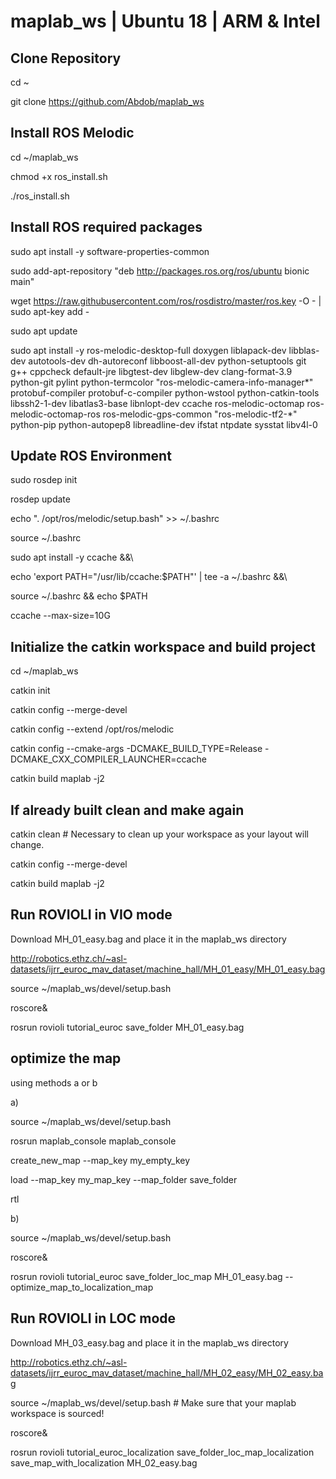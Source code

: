 # maplab_ws | Ubuntu 18 | ARM & Intel

## Clone Repository

cd ~

git clone https://github.com/Abdob/maplab_ws

## Install ROS Melodic

cd ~/maplab_ws

chmod +x ros_install.sh

./ros_install.sh

## Install ROS required packages
sudo apt install -y software-properties-common

sudo add-apt-repository "deb http://packages.ros.org/ros/ubuntu bionic main"

wget https://raw.githubusercontent.com/ros/rosdistro/master/ros.key -O - | sudo apt-key add -

sudo apt update

sudo apt install -y ros-melodic-desktop-full doxygen liblapack-dev libblas-dev autotools-dev dh-autoreconf libboost-all-dev python-setuptools git g++ cppcheck default-jre libgtest-dev libglew-dev clang-format-3.9 python-git pylint python-termcolor "ros-melodic-camera-info-manager*" protobuf-compiler protobuf-c-compiler python-wstool python-catkin-tools libssh2-1-dev libatlas3-base libnlopt-dev ccache ros-melodic-octomap ros-melodic-octomap-ros ros-melodic-gps-common "ros-melodic-tf2-*" python-pip python-autopep8 libreadline-dev ifstat ntpdate sysstat libv4l-0

## Update ROS Environment
sudo rosdep init

rosdep update

echo ". /opt/ros/melodic/setup.bash" >> ~/.bashrc

source ~/.bashrc

sudo apt install -y ccache &&\

echo 'export PATH="/usr/lib/ccache:$PATH"' | tee -a ~/.bashrc &&\

source ~/.bashrc && echo $PATH

ccache --max-size=10G




## Initialize the catkin workspace and build project

cd ~/maplab_ws

catkin init

catkin config --merge-devel

catkin config --extend /opt/ros/melodic

catkin config --cmake-args -DCMAKE_BUILD_TYPE=Release -DCMAKE_CXX_COMPILER_LAUNCHER=ccache

catkin build maplab -j2

## If already built clean and make again

catkin clean  # Necessary to clean up your workspace as your layout will change.

catkin config --merge-devel

catkin build maplab -j2


## Run ROVIOLI in VIO mode

Download MH_01_easy.bag and place it in the maplab_ws directory

http://robotics.ethz.ch/~asl-datasets/ijrr_euroc_mav_dataset/machine_hall/MH_01_easy/MH_01_easy.bag

source ~/maplab_ws/devel/setup.bash

roscore&

rosrun rovioli tutorial_euroc save_folder MH_01_easy.bag

## optimize the map
using methods a or b

a)

source ~/maplab_ws/devel/setup.bash

rosrun maplab_console maplab_console

create_new_map --map_key my_empty_key

load --map_key my_map_key --map_folder save_folder

rtl

b)

source ~/maplab_ws/devel/setup.bash

roscore&

rosrun rovioli tutorial_euroc save_folder_loc_map MH_01_easy.bag --optimize_map_to_localization_map

## Run ROVIOLI in LOC mode

Download MH_03_easy.bag and place it in the maplab_ws directory

http://robotics.ethz.ch/~asl-datasets/ijrr_euroc_mav_dataset/machine_hall/MH_02_easy/MH_02_easy.bag


source ~/maplab_ws/devel/setup.bash # Make sure that your maplab workspace is sourced!

roscore&

rosrun rovioli tutorial_euroc_localization save_folder_loc_map_localization save_map_with_localization MH_02_easy.bag

